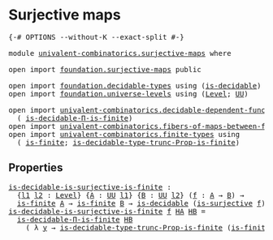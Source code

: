 # Surjective maps

<pre class="Agda"><a id="28" class="Symbol">{-#</a> <a id="32" class="Keyword">OPTIONS</a> <a id="40" class="Pragma">--without-K</a> <a id="52" class="Pragma">--exact-split</a> <a id="66" class="Symbol">#-}</a>

<a id="71" class="Keyword">module</a> <a id="78" href="univalent-combinatorics.surjective-maps.html" class="Module">univalent-combinatorics.surjective-maps</a> <a id="118" class="Keyword">where</a>

<a id="125" class="Keyword">open</a> <a id="130" class="Keyword">import</a> <a id="137" href="foundation.surjective-maps.html" class="Module">foundation.surjective-maps</a> <a id="164" class="Keyword">public</a>

<a id="172" class="Keyword">open</a> <a id="177" class="Keyword">import</a> <a id="184" href="foundation.decidable-types.html" class="Module">foundation.decidable-types</a> <a id="211" class="Keyword">using</a> <a id="217" class="Symbol">(</a><a id="218" href="foundation.decidable-types.html#1741" class="Function">is-decidable</a><a id="230" class="Symbol">)</a>
<a id="232" class="Keyword">open</a> <a id="237" class="Keyword">import</a> <a id="244" href="foundation.universe-levels.html" class="Module">foundation.universe-levels</a> <a id="271" class="Keyword">using</a> <a id="277" class="Symbol">(</a><a id="278" href="Agda.Primitive.html#597" class="Postulate">Level</a><a id="283" class="Symbol">;</a> <a id="285" href="foundation-core.universe-levels.html#222" class="Primitive">UU</a><a id="287" class="Symbol">)</a>

<a id="290" class="Keyword">open</a> <a id="295" class="Keyword">import</a> <a id="302" href="univalent-combinatorics.decidable-dependent-function-types.html" class="Module">univalent-combinatorics.decidable-dependent-function-types</a> <a id="361" class="Keyword">using</a>
  <a id="369" class="Symbol">(</a> <a id="371" href="univalent-combinatorics.decidable-dependent-function-types.html#1427" class="Function">is-decidable-Π-is-finite</a><a id="395" class="Symbol">)</a>
<a id="397" class="Keyword">open</a> <a id="402" class="Keyword">import</a> <a id="409" href="univalent-combinatorics.fibers-of-maps-between-finite-types.html" class="Module">univalent-combinatorics.fibers-of-maps-between-finite-types</a>
<a id="469" class="Keyword">open</a> <a id="474" class="Keyword">import</a> <a id="481" href="univalent-combinatorics.finite-types.html" class="Module">univalent-combinatorics.finite-types</a> <a id="518" class="Keyword">using</a>
  <a id="526" class="Symbol">(</a> <a id="528" href="univalent-combinatorics.finite-types.html#3736" class="Function">is-finite</a><a id="537" class="Symbol">;</a> <a id="539" href="univalent-combinatorics.finite-types.html#13583" class="Function">is-decidable-type-trunc-Prop-is-finite</a><a id="577" class="Symbol">)</a>
</pre>
## Properties

<pre class="Agda"><a id="is-decidable-is-surjective-is-finite"></a><a id="607" href="univalent-combinatorics.surjective-maps.html#607" class="Function">is-decidable-is-surjective-is-finite</a> <a id="644" class="Symbol">:</a>
  <a id="648" class="Symbol">{</a><a id="649" href="univalent-combinatorics.surjective-maps.html#649" class="Bound">l1</a> <a id="652" href="univalent-combinatorics.surjective-maps.html#652" class="Bound">l2</a> <a id="655" class="Symbol">:</a> <a id="657" href="Agda.Primitive.html#597" class="Postulate">Level</a><a id="662" class="Symbol">}</a> <a id="664" class="Symbol">{</a><a id="665" href="univalent-combinatorics.surjective-maps.html#665" class="Bound">A</a> <a id="667" class="Symbol">:</a> <a id="669" href="foundation-core.universe-levels.html#222" class="Primitive">UU</a> <a id="672" href="univalent-combinatorics.surjective-maps.html#649" class="Bound">l1</a><a id="674" class="Symbol">}</a> <a id="676" class="Symbol">{</a><a id="677" href="univalent-combinatorics.surjective-maps.html#677" class="Bound">B</a> <a id="679" class="Symbol">:</a> <a id="681" href="foundation-core.universe-levels.html#222" class="Primitive">UU</a> <a id="684" href="univalent-combinatorics.surjective-maps.html#652" class="Bound">l2</a><a id="686" class="Symbol">}</a> <a id="688" class="Symbol">(</a><a id="689" href="univalent-combinatorics.surjective-maps.html#689" class="Bound">f</a> <a id="691" class="Symbol">:</a> <a id="693" href="univalent-combinatorics.surjective-maps.html#665" class="Bound">A</a> <a id="695" class="Symbol">→</a> <a id="697" href="univalent-combinatorics.surjective-maps.html#677" class="Bound">B</a><a id="698" class="Symbol">)</a> <a id="700" class="Symbol">→</a>
  <a id="704" href="univalent-combinatorics.finite-types.html#3736" class="Function">is-finite</a> <a id="714" href="univalent-combinatorics.surjective-maps.html#665" class="Bound">A</a> <a id="716" class="Symbol">→</a> <a id="718" href="univalent-combinatorics.finite-types.html#3736" class="Function">is-finite</a> <a id="728" href="univalent-combinatorics.surjective-maps.html#677" class="Bound">B</a> <a id="730" class="Symbol">→</a> <a id="732" href="foundation.decidable-types.html#1741" class="Function">is-decidable</a> <a id="745" class="Symbol">(</a><a id="746" href="foundation.surjective-maps.html#1905" class="Function">is-surjective</a> <a id="760" href="univalent-combinatorics.surjective-maps.html#689" class="Bound">f</a><a id="761" class="Symbol">)</a>
<a id="763" href="univalent-combinatorics.surjective-maps.html#607" class="Function">is-decidable-is-surjective-is-finite</a> <a id="800" href="univalent-combinatorics.surjective-maps.html#800" class="Bound">f</a> <a id="802" href="univalent-combinatorics.surjective-maps.html#802" class="Bound">HA</a> <a id="805" href="univalent-combinatorics.surjective-maps.html#805" class="Bound">HB</a> <a id="808" class="Symbol">=</a>
  <a id="812" href="univalent-combinatorics.decidable-dependent-function-types.html#1427" class="Function">is-decidable-Π-is-finite</a> <a id="837" href="univalent-combinatorics.surjective-maps.html#805" class="Bound">HB</a>
    <a id="844" class="Symbol">(</a> <a id="846" class="Symbol">λ</a> <a id="848" href="univalent-combinatorics.surjective-maps.html#848" class="Bound">y</a> <a id="850" class="Symbol">→</a> <a id="852" href="univalent-combinatorics.finite-types.html#13583" class="Function">is-decidable-type-trunc-Prop-is-finite</a> <a id="891" class="Symbol">(</a><a id="892" href="univalent-combinatorics.fibers-of-maps-between-finite-types.html#1385" class="Function">is-finite-fib</a> <a id="906" href="univalent-combinatorics.surjective-maps.html#800" class="Bound">f</a> <a id="908" href="univalent-combinatorics.surjective-maps.html#802" class="Bound">HA</a> <a id="911" href="univalent-combinatorics.surjective-maps.html#805" class="Bound">HB</a> <a id="914" href="univalent-combinatorics.surjective-maps.html#848" class="Bound">y</a><a id="915" class="Symbol">))</a>
</pre>